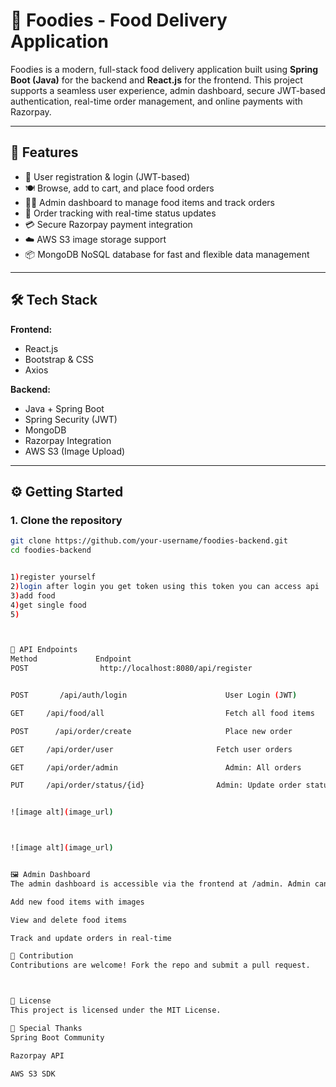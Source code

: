 # 🍔 Foodies - Food Delivery Application

Foodies is a modern, full-stack food delivery application built using **Spring Boot (Java)** for the backend and **React.js** for the frontend. This project supports a seamless user experience, admin dashboard, secure JWT-based authentication, real-time order management, and online payments with Razorpay.

---

## 🚀 Features

- 🛒 User registration & login (JWT-based)
- 🍽️ Browse, add to cart, and place food orders
- 👨‍🍳 Admin dashboard to manage food items and track orders
- 🧾 Order tracking with real-time status updates
- 💳 Secure Razorpay payment integration
- ☁️ AWS S3 image storage support
- 📦 MongoDB NoSQL database for fast and flexible data management

---

## 🛠️ Tech Stack

**Frontend:**
- React.js
- Bootstrap & CSS
- Axios

**Backend:**
- Java + Spring Boot
- Spring Security (JWT)
- MongoDB
- Razorpay Integration
- AWS S3 (Image Upload)

---

## ⚙️ Getting Started

### 1. Clone the repository

```bash
git clone https://github.com/your-username/foodies-backend.git
cd foodies-backend


1)register yourself
2)login after login you get token using this token you can access api
3)add food
4)get single food
5)



🔐 API Endpoints
Method	           Endpoint	                                                                 Description
POST	            http://localhost:8080/api/register                                       User Registration


POST	   /api/auth/login	                    User Login (JWT)

GET	    /api/food/all	                        Fetch all food items

POST	  /api/order/create	                    Place new order

GET	    /api/order/user	                      Fetch user orders

GET	    /api/order/admin	                    Admin: All orders

PUT	    /api/order/status/{id}	              Admin: Update order status


![image alt](image_url)



![image alt](image_url)


🖼️ Admin Dashboard
The admin dashboard is accessible via the frontend at /admin. Admin can:

Add new food items with images

View and delete food items

Track and update orders in real-time

🤝 Contribution
Contributions are welcome! Fork the repo and submit a pull request.



📄 License
This project is licensed under the MIT License.

🙌 Special Thanks
Spring Boot Community

Razorpay API

AWS S3 SDK

